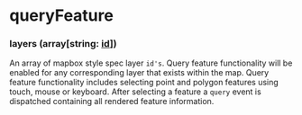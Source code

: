 # queryFeature

### layers  (**array[string: [id](https://maplibre.org/maplibre-style-spec/layers/#id)]**)

An array of mapbox style spec layer `id's`. Query feature functionality will be enabled for any corresponding layer that exists within the map. Query feature functionality includes selecting point and polygon features using touch, mouse or keyboard. After selecting a feature a `query` event is dispatched containing all rendered feature information.
